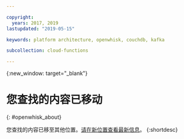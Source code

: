 ```yaml
---

copyright:
  years: 2017, 2019
lastupdated: "2019-05-15"

keywords: platform architecture, openwhisk, couchdb, kafka

subcollection: cloud-functions

---
```


{:new_window: target="_blank"}
# 您查找的内容已移动
{: #openwhisk_about}

您查找的内容已移至其他位置。[请在新位置查看最新信息](/docs/openwhisk?topic=cloud-functions-about)。
{:shortdesc}
